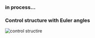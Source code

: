 ### in process...
### Control structure with Euler angles
![control structire](https://raw.githubusercontent.com/ViktorAnchutin/FCND-Simple-Quarotor-Controller/master/images/Control_structure.jpg)
